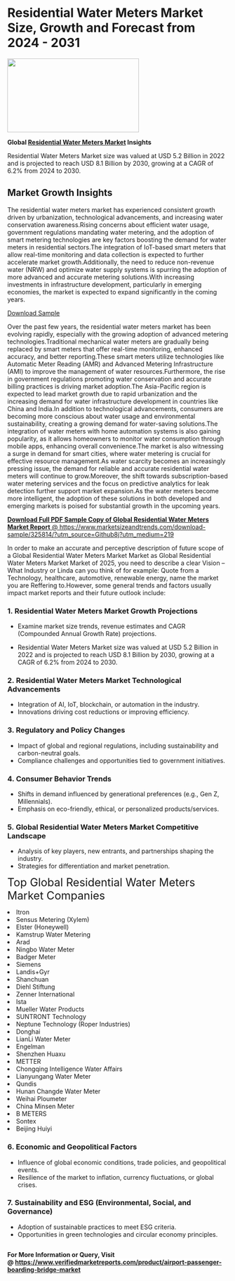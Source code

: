 <H1>Residential Water Meters Market Size, Growth and Forecast from 2024 - 2031</H1><img class="aligncenter size-medium wp-image-584254" src="https://thirdeyenews.in/wp-content/uploads/2024/09/Global-Market-Research-300x168.jpeg" alt="" width="300" height="168" /><p><strong>Global&nbsp;<a href="https://www.marketsizeandtrends.com/download-sample/325814/?utm_source=Github8j?utm_medium=219">Residential Water Meters Market</a> Insights</strong></p><p>Residential Water Meters Market size was valued at USD 5.2 Billion in 2022 and is projected to reach USD 8.1 Billion by 2030, growing at a CAGR of 6.2% from 2024 to 2030.</p><p><h2>Market Growth Insights</h2> <p>The residential water meters market has experienced consistent growth driven by urbanization, technological advancements, and increasing water conservation awareness.Rising concerns about efficient water usage, government regulations mandating water metering, and the adoption of smart metering technologies are key factors boosting the demand for water meters in residential sectors.The integration of IoT-based smart meters that allow real-time monitoring and data collection is expected to further accelerate market growth.Additionally, the need to reduce non-revenue water (NRW) and optimize water supply systems is spurring the adoption of more advanced and accurate metering solutions.With increasing investments in infrastructure development, particularly in emerging economies, the market is expected to expand significantly in the coming years.</p> <p><a href="#">Download Sample</a></p> <p>Over the past few years, the residential water meters market has been evolving rapidly, especially with the growing adoption of advanced metering technologies.Traditional mechanical water meters are gradually being replaced by smart meters that offer real-time monitoring, enhanced accuracy, and better reporting.These smart meters utilize technologies like Automatic Meter Reading (AMR) and Advanced Metering Infrastructure (AMI) to improve the management of water resources.Furthermore, the rise in government regulations promoting water conservation and accurate billing practices is driving market adoption.The Asia-Pacific region is expected to lead market growth due to rapid urbanization and the increasing demand for water infrastructure development in countries like China and India.In addition to technological advancements, consumers are becoming more conscious about water usage and environmental sustainability, creating a growing demand for water-saving solutions.The integration of water meters with home automation systems is also gaining popularity, as it allows homeowners to monitor water consumption through mobile apps, enhancing overall convenience.The market is also witnessing a surge in demand for smart cities, where water metering is crucial for effective resource management.As water scarcity becomes an increasingly pressing issue, the demand for reliable and accurate residential water meters will continue to grow.Moreover, the shift towards subscription-based water metering services and the focus on predictive analytics for leak detection further support market expansion.As the water meters become more intelligent, the adoption of these solutions in both developed and emerging markets is poised for substantial growth in the upcoming years.<p><a href="#"></p><p><span class=""><strong>Download Full PDF Sample Copy of Global Residential Water Meters Market Report</strong> @ <a href="https://www.marketsizeandtrends.com/download-sample/325814/?utm_source=Github8j?utm_medium=219" target="_blank">https://www.marketsizeandtrends.com/download-sample/325814/?utm_source=Github8j?utm_medium=219</a></span></p><p>In order to make an accurate and perceptive description of future scope of a Global&nbsp;Residential Water Meters Market Market as Global&nbsp;Residential Water Meters Market Market of 2025, you need to describe a clear Vision &ndash; What Industry or Linda can you think of for example: Quote from a Technology, healthcare, automotive, renewable energy, name the market you are Reffering to.However, some general trends and factors usually impact market reports and their future outlook include:</p><h3>1.&nbsp;<strong>Residential Water Meters Market Growth Projections</strong></h3><ul><li>Examine market size trends, revenue estimates and CAGR (Compounded Annual Growth Rate) projections.</li><li><p>Residential Water Meters Market size was valued at USD 5.2 Billion in 2022 and is projected to reach USD 8.1 Billion by 2030, growing at a CAGR of 6.2% from 2024 to 2030.</p></li></ul><h3>2.&nbsp;<strong>Residential Water Meters Market Technological Advancements</strong></h3><ul><li>Integration of AI, IoT, blockchain, or automation in the industry.</li><li>Innovations driving cost reductions or improving efficiency.</li></ul><h3>3.&nbsp;<strong>Regulatory and Policy Changes</strong></h3><ul><li>Impact of global and regional regulations, including sustainability and carbon-neutral goals.</li><li>Compliance challenges and opportunities tied to government initiatives.</li></ul><h3>4.&nbsp;<strong>Consumer Behavior Trends</strong></h3><ul><li>Shifts in demand influenced by generational preferences (e.g., Gen Z, Millennials).</li><li>Emphasis on eco-friendly, ethical, or personalized products/services.</li></ul><h3>5.&nbsp;<strong>Global Residential Water Meters Market Competitive Landscape</strong></h3><ul><li>Analysis of key players, new entrants, and partnerships shaping the industry.</li><li>Strategies for differentiation and market penetration.</li></ul><p data-pm-slice="1 1 []"><span style="color: inherit; font-family: inherit; font-size: 25px;">Top Global Residential Water Meters Market Companies</span></p><div class="" data-test-id=""><p><li>Itron</li><li> Sensus Metering (Xylem)</li><li> Elster (Honeywell)</li><li> Kamstrup Water Metering</li><li> Arad</li><li> Ningbo Water Meter</li><li> Badger Meter</li><li> Siemens</li><li> Landis+Gyr</li><li> Shanchuan</li><li> Diehl Stiftung</li><li> Zenner International</li><li> Ista</li><li> Mueller Water Products</li><li> SUNTRONT Technology</li><li> Neptune Technology (Roper Industries)</li><li> Donghai</li><li> LianLi Water Meter</li><li> Engelman</li><li> Shenzhen Huaxu</li><li> METTER</li><li> Chongqing Intelligence Water Affairs</li><li> Lianyungang Water Meter</li><li> Qundis</li><li> Hunan Changde Water Meter</li><li> Weihai Ploumeter</li><li> China Minsen Meter</li><li> B METERS</li><li> Sontex</li><li> Beijing Huiyi</li></p></div><h3>6.&nbsp;<strong>Economic and Geopolitical Factors</strong></h3><ul><li>Influence of global economic conditions, trade policies, and geopolitical events.</li><li>Resilience of the market to inflation, currency fluctuations, or global crises.</li></ul><h3>7.&nbsp;<strong>Sustainability and ESG (Environmental, Social, and Governance)</strong></h3><ul><li>Adoption of sustainable practices to meet ESG criteria.</li><li>Opportunities in green technologies and circular economy principles.</li></ul><h2><strong style="font-size: 14px;">For More Information or Query, Visit @&nbsp;</strong><a style="background-color: #ffffff; font-size: 14px;" href="https://www.marketsizeandtrends.com/report/residential-water-meters-market/" target="_blank">https://www.verifiedmarketreports.com/product/airport-passenger-boarding-bridge-market</a></h2>